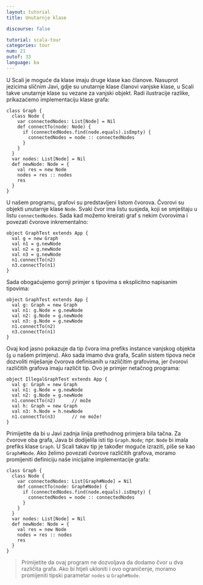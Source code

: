 ```yaml
---
layout: tutorial
title: Unutarnje klase

discourse: false

tutorial: scala-tour
categories: tour
num: 21
outof: 33
language: ba
---
```


U Scali je moguće da klase imaju druge klase kao članove.
Nasuprot jezicima sličnim Javi, gdje su unutarnje klase članovi vanjske klase,
u Scali takve unutarnje klase su vezane za vanjski objekt.
Radi ilustracije razlike, prikazaćemo implementaciju klase grafa:
 
    class Graph {
      class Node {
        var connectedNodes: List[Node] = Nil
        def connectTo(node: Node) {
          if (connectedNodes.find(node.equals).isEmpty) {
            connectedNodes = node :: connectedNodes
          }
        }
      }
      var nodes: List[Node] = Nil
      def newNode: Node = {
        val res = new Node
        nodes = res :: nodes
        res
      }
    }
 
U našem programu, grafovi su predstavljeni listom čvorova.
Čvorovi su objekti unutarnje klase `Node`.
Svaki čvor ima listu susjeda, koji se smještaju  u listu `connectedNodes`.
Sada kad možemo kreirati graf s nekim čvorovima i povezati čvorove inkrementalno:
 
    object GraphTest extends App {
      val g = new Graph
      val n1 = g.newNode
      val n2 = g.newNode
      val n3 = g.newNode
      n1.connectTo(n2)
      n3.connectTo(n1)
    }
 
Sada obogaćujemo gornji primjer s tipovima s eksplicitno napisanim tipovima:
 
    object GraphTest extends App {
      val g: Graph = new Graph
      val n1: g.Node = g.newNode
      val n2: g.Node = g.newNode
      val n3: g.Node = g.newNode
      n1.connectTo(n2)
      n3.connectTo(n1)
    }
 
Ovaj kod jasno pokazuje da tip čvora ima prefiks instance vanjskog objekta (`g` u našem primjeru).
Ako sada imamo dva grafa, Scalin sistem tipova neće dozvoliti miješanje čvorova definisanih u različitim grafovima,
jer čvorovi različitih grafova imaju različit tip.
Ovo je primjer netačnog programa:
 
    object IllegalGraphTest extends App {
      val g: Graph = new Graph
      val n1: g.Node = g.newNode
      val n2: g.Node = g.newNode
      n1.connectTo(n2)      // može
      val h: Graph = new Graph
      val n3: h.Node = h.newNode
      n1.connectTo(n3)      // ne može!
    }
 
Primijetite da bi u Javi zadnja linija prethodnog primjera bila tačna.
Za čvorove oba grafa, Java bi dodijelila isti tip `Graph.Node`; npr. `Node` bi imala prefiks klase `Graph`.
U Scali takav tip je također moguće izraziti, piše se kao `Graph#Node`.
Ako želimo povezati čvorove različitih grafova, moramo promijeniti definiciju naše inicijalne implementacije grafa:
 
    class Graph {
      class Node {
        var connectedNodes: List[Graph#Node] = Nil
        def connectTo(node: Graph#Node) {
          if (connectedNodes.find(node.equals).isEmpty) {
            connectedNodes = node :: connectedNodes
          }
        }
      }
      var nodes: List[Node] = Nil
      def newNode: Node = {
        val res = new Node
        nodes = res :: nodes
        res
      }
    }
 
> Primijetite da ovaj program ne dozvoljava da dodamo čvor u dva različita grafa.
Ako bi htjeli ukloniti i ovo ograničenje, moramo promijeniti tipski parametar `nodes` u `Graph#Node`.
